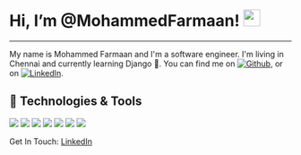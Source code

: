 # Hi, I’m @MohammedFarmaan! <img src="https://raw.githubusercontent.com/MartinHeinz/MartinHeinz/master/wave.gif" width="30px" height="30px" />
___
My name is Mohammed Farmaan and I'm a software engineer. I'm living in Chennai and currently learning Django 🌱. You can find me on [![Github][1.2]][1],  or on [![LinkedIn][2.2]][2].

## 🔧 Technologies & Tools

![](https://img.shields.io/badge/Code-Python-informational?style=flat&logo=python&logoColor=white&color=e85d04)
![](https://img.shields.io/badge/Code-SQL-informational?style=flat&logo=postgresql&logoColor=white&color=e85d04)
![](https://img.shields.io/badge/Framework-React-informational?style=flat&logo=react&logoColor=white&color=f48c06)
![](https://img.shields.io/badge/Framework-Django-informational?style=flat&logo=django&logoColor=white&color=f48c06)
![](https://img.shields.io/badge/Vcs-GIT-informational?style=flat&logo=git&logoColor=white&color=f48c06)
![](https://img.shields.io/badge/Code-HTML5-informational?style=flat&logo=html5&logoColor=white&color=faa307)
![](https://img.shields.io/badge/Code-CSS3-informational?style=flat&logo=css3&logoColor=white&color=faa307)

Get In Touch: [LinkedIn](https://www.linkedin.com/in/mohammed-farmaan-4b2449242/) 

[1.2]: http://i.imgur.com/9I6NRUm.png (github icon without padding)
[2.2]: https://raw.githubusercontent.com/MartinHeinz/MartinHeinz/master/linkedin-3-16.png (LinkedIn icon without padding)


[1]: https://github.com/MohammedFarmaan
[2]: https://www.linkedin.com/in/mohammed-farmaan-4b2449242/
